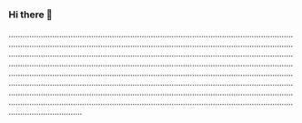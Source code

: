 ### Hi there 👋

................................................................................................................................................................................................................................................................................................................................................................................................................................................................................................................................................................................................................................................................................................................................................................................................................................................................................................................................................................................................................................................................